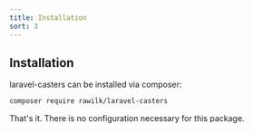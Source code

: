 ```yaml
---
title: Installation
sort: 3
---
```


## Installation

laravel-casters can be installed via composer:

```bash
composer require rawilk/laravel-casters
```

That's it. There is no configuration necessary for this package.

